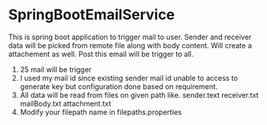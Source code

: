 # SpringBootEmailService
This is spring boot application to trigger mail to user. Sender and receiver data will be picked from remote file along with body content. Will create a attachement as well.
Post this email will be trigger to all.
1. 25 mail will be trigger
2. I used my mail id since existing sender mail id unable to access to generate key but configuration done based on requirement.
3. All data will be read from files on given path like. sender.text receiver.txt mailBody.txt attachment.txt
4. Modify your filepath name in filepaths.properties

